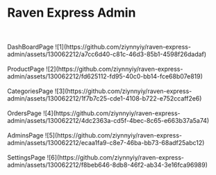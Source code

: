 # Raven Express Admin

<br/>
<br/>
DashBoardPage
![1](https://github.com/ziynnyiy/raven-express-admin/assets/130062212/a7cc6d40-c81c-46d3-85b1-4598f26dadaf)

<br/>
<br/>
ProductPage
![2](https://github.com/ziynnyiy/raven-express-admin/assets/130062212/fd625112-fd95-40c0-bb14-fce68b07e819)

<br/>
<br/>
CategoriesPage
![3](https://github.com/ziynnyiy/raven-express-admin/assets/130062212/1f7b7c25-cde1-4108-b722-e752ccaff2e6)

<br/>
<br/>
OrdersPage
![4](https://github.com/ziynnyiy/raven-express-admin/assets/130062212/4dc2363a-cd5f-4bec-8c65-e663b37a5a74)

<br/>
<br/>
AdminsPage
![5](https://github.com/ziynnyiy/raven-express-admin/assets/130062212/ecaa1fa9-c8e7-46ba-bb73-68adf25abc12)

<br/>
<br/>
SettingsPage
![6](https://github.com/ziynnyiy/raven-express-admin/assets/130062212/f8beb646-8db8-46f2-ab34-3e16fca96989)
